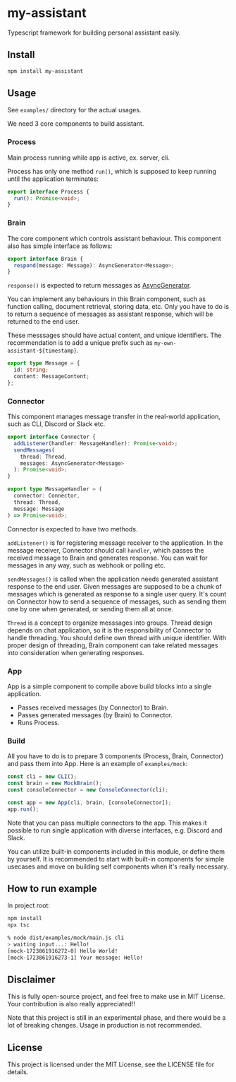 # my-assistant

Typescript framework for building personal assistant easily.

## Install

```sh
npm install my-assistant
```

## Usage

See `examples/` directory for the actual usages.

We need 3 core components to build assistant.

### Process

Main process running while app is active, ex. server, cli.

Process has only one method `run()`, which is supposed to keep running until the application terminates:

```ts
export interface Process {
  run(): Promise<void>;
}
```

### Brain

The core component which controls assistant behaviour.
This component also has simple interface as follows:

```ts
export interface Brain {
  respond(message: Message): AsyncGenerator<Message>;
}
```

`response()` is expected to return messages as [AsyncGenerator](https://developer.mozilla.org/en-US/docs/Web/JavaScript/Reference/Global_Objects/AsyncGenerator).

You can implement any behaviours in this Brain component, such as function calling, document retrieval, storing data, etc. Only you have to do is to return a sequence of messages as assistant response, which will be returned to the end user.

These messsages should have actual content, and unique identifiers. The recommendation is to add a unique prefix such as `my-own-assistant-${timestamp}`.

```ts
export type Message = {
  id: string;
  content: MessageContent;
};
```

### Connector

This component manages message transfer in the real-world application, such as CLI, Discord or Slack etc.

```ts
export interface Connector {
  addListener(handler: MessageHandler): Promise<void>;
  sendMessages(
    thread: Thread,
    messages: AsyncGenerator<Message>
  ): Promise<void>;
}

export type MessageHandler = (
  connector: Connector,
  thread: Thread,
  message: Message
) => Promise<void>;
```

Connector is expected to have two methods.

`addListener()` is for registering message receiver to the application. In the message receiver, Connector should call `handler`, which passes the received message to Brain and generates response. You can wait for messages in any way, such as webhook or polling etc.

`sendMessages()` is called when the application needs generated assistant response to the end user. Given messages are supposed to be a chunk of messages which is generated as response to a single user query. It's count on Connector how to send a sequence of messages, such as sending them one by one when generated, or sending them all at once.

`Thread` is a concept to organize messsages into groups. Thread design depends on chat application, so it is the responsibility of Connector to handle threading. You should define own thread with unique identifier. With proper design of threading, Brain component can take related messages into consideration when generating responses.

### App

App is a simple component to compile above build blocks into a single application.

- Passes received messages (by Connector) to Brain.
- Passes generated messages (by Brain) to Connector.
- Runs Process.

### Build

All you have to do is to prepare 3 components (Process, Brain, Connector) and pass them into App. Here is an example of `examples/mock`:

```ts
const cli = new CLI();
const brain = new MockBrain();
const consoleConnector = new ConsoleConnector(cli);

const app = new App(cli, brain, [consoleConnector]);
app.run();
```

Note that you can pass multiple connectors to the app. This makes it possible to run single application with diverse interfaces, e.g. Discord and Slack.

You can utilize built-in components included in this module, or define them by yourself. It is recommended to start with built-in components for simple usecases and move on building self components when it's really necessary.

## How to run example

In project root:

```sh
npm install
npx tsc
```

```sh
% node dist/examples/mock/main.js cli
> waiting input...: Hello!
[mock-1723861916272-0] Hello World!
[mock-1723861916273-1] Your message: Hello!
```

## Disclaimer

This is fully open-source project, and feel free to make use in MIT License. Your contribution is also really appreciated!!

Note that this project is still in an experimental phase, and there would be a lot of breaking changes. Usage in production is not recommended.

## License

This project is licensed under the MIT License, see the LICENSE file for details.
